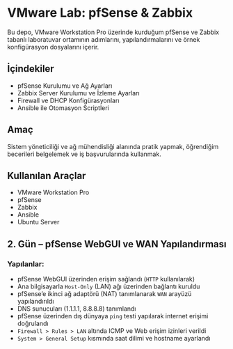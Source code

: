 # VMware Lab: pfSense & Zabbix

Bu depo, VMware Workstation Pro üzerinde kurduğum pfSense ve Zabbix tabanlı laboratuvar ortamının adımlarını, yapılandırmalarını ve örnek konfigürasyon dosyalarını içerir.

## İçindekiler

- pfSense Kurulumu ve Ağ Ayarları
- Zabbix Server Kurulumu ve İzleme Ayarları
- Firewall ve DHCP Konfigürasyonları
- Ansible ile Otomasyon Scriptleri

## Amaç

Sistem yöneticiliği ve ağ mühendisliği alanında pratik yapmak, öğrendiğim becerileri belgelemek ve iş başvurularında kullanmak.

## Kullanılan Araçlar

- VMware Workstation Pro
- pfSense
- Zabbix
- Ansible
- Ubuntu Server

##  2. Gün – pfSense WebGUI ve WAN Yapılandırması

### Yapılanlar:
- pfSense WebGUI üzerinden erişim sağlandı (`HTTP` kullanılarak)
- Ana bilgisayarla `Host-Only` (LAN) ağı üzerinden bağlantı kuruldu
- pfSense’e ikinci ağ adaptörü (NAT) tanımlanarak `WAN` arayüzü yapılandırıldı
- DNS sunucuları (1.1.1.1, 8.8.8.8) tanımlandı
- pfSense üzerinden dış dünyaya `ping` testi yapılarak internet erişimi doğrulandı
- `Firewall > Rules > LAN` altında ICMP ve Web erişim izinleri verildi
- `System > General Setup` kısmında saat dilimi ve hostname ayarlandı